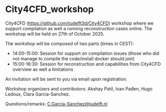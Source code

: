 # City4CFD_workshop
City4CFD (https://github.com/tudelft3d/City4CFD) workshop where we support compilation as well a running reconstruction cases online. The workshop will be held on 27th of October 2025. 

The workshop will be composed of two parts (times in CEST): 

* 14:00-15:00: Session for support on compilation issues (those who did not manage to compile the code/install docker should join)
* 15:00-16:30: Session for reconstruction and capabilities from City4CFD overview as well a limitations

An invitation will be sent to you via email upon registration. 

Workshop organizers and contributors: Akshay Patil, Ivan Pađen, Hugo Ledoux, Clara Garcia-Sanchez.

Questions/remarks: C.Garcia-Sanchez@tudelft.nl
